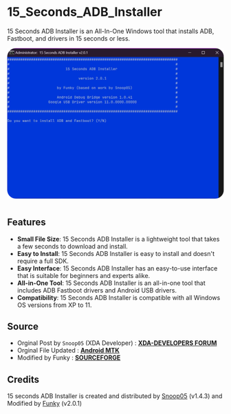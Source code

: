 # 15_Seconds_ADB_Installer
15 Seconds ADB Installer is an All-In-One Windows tool that installs ADB, Fastboot, and drivers in 15 seconds or less.

![preview](./quickadb-preview.webp)

<h1></h1>

## Features
* **Small File Size**: 15 Seconds ADB Installer is a lightweight tool that takes a few seconds to download and install.
* **Easy to Install**: 15 Seconds ADB Installer is easy to install and doesn't require a full SDK.
* **Easy Interface**: 15 Seconds ADB Installer has an easy-to-use interface that is suitable for beginners and experts alike.
* **All-in-One Tool**: 15 Seconds ADB Installer is an all-in-one tool that includes ADB Fastboot drivers and Android USB drivers.
* **Compatibility**: 15 Seconds ADB Installer is compatible with all Windows OS versions from XP to 11.

## Source
* Orginal Post by  `Snoop05` (XDA Developer) : **[XDA-DEVELOPERS FORUM](https://forum.xda-developers.com/t/official-tool-windows-adb-fastboot-and-drivers-15-seconds-adb-installer-v1-4-3.2588979/)**
* Orginal File Updated : **[Android MTK](https://androidmtk.com/download-15-seconds-adb-installer)**
* Modified by Funky : **[SOURCE**FORGE**](https://sourceforge.net/projects/quickadb/)**

## Credits
15 seconds ADB Installer is created and distributed by [Snoop05](https://forum.xda-developers.com/member.php?u=4638083) (v1.4.3) and Modified by [Funky](https://sourceforge.net/u/funkspunk) (v2.0.1)

